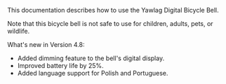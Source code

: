 This documentation describes how to use the Yawlag Digital Bicycle Bell.

Note that this bicycle bell is not safe to use for children, adults, pets, or wildlife.

What's new in Version 4.8:
* Added dimming feature to the bell's digital display.
* Improved battery life by 25%.
* Added language support for Polish and Portuguese.
